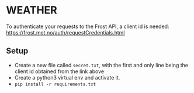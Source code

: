 # WEATHER

To authenticate your requests to the Frost API, a client id is needed:
https://frost.met.no/auth/requestCredentials.html

## Setup
- Create a new file called <code>secret.txt</code>, with the first and only line being the client id obtained from the link above
- Create a python3 virtual env and activate it.
- <code>pip install -r requirements.txt</code>
